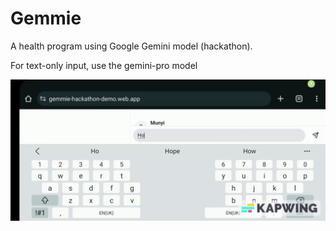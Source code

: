 # Gemmie
A health program using Google Gemini model (hackathon).

For text-only input, use the gemini-pro model


![Demo video](demo.gif)